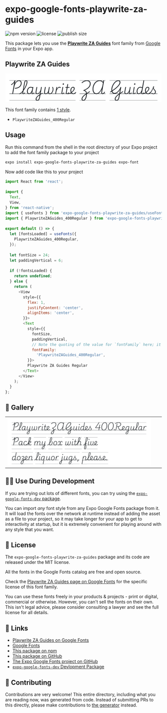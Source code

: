 # expo-google-fonts-playwrite-za-guides

![npm version](https://flat.badgen.net/npm/v/expo-google-fonts-playwrite-za-guides)
![license](https://flat.badgen.net/github/license/expo/google-fonts)
![publish size](https://flat.badgen.net/packagephobia/install/expo-google-fonts-playwrite-za-guides)

This package lets you use the [**Playwrite ZA Guides**](https://fonts.google.com/specimen/Playwrite+ZA+Guides) font family from [Google Fonts](https://fonts.google.com/) in your Expo app.

## Playwrite ZA Guides

![Playwrite ZA Guides](./font-family.png)

This font family contains [1 style](#-gallery).

- `PlaywriteZAGuides_400Regular`

## Usage

Run this command from the shell in the root directory of your Expo project to add the font family package to your project
```sh
expo install expo-google-fonts-playwrite-za-guides expo-font
```

Now add code like this to your project
```js
import React from 'react';

import {
  Text,
  View,
} from 'react-native';
import { useFonts } from 'expo-google-fonts-playwrite-za-guides/useFonts';
import { PlaywriteZAGuides_400Regular } from 'expo-google-fonts-playwrite-za-guides/400Regular';

export default () => {
  let [fontsLoaded] = useFonts({
    PlaywriteZAGuides_400Regular,
  });

  let fontSize = 24;
  let paddingVertical = 6;

  if (!fontsLoaded) {
    return undefined;
  } else {
    return (
      <View
        style={{
          flex: 1,
          justifyContent: 'center',
          alignItems: 'center',
        }}>
        <Text
          style={{
            fontSize,
            paddingVertical,
            // Note the quoting of the value for `fontFamily` here; it expects a string!
            fontFamily:
              'PlaywriteZAGuides_400Regular',
          }}>
          Playwrite ZA Guides Regular
        </Text>
      </View>
    );
  }
};

```

## 🔡 Gallery


||||
|-|-|-|
|![PlaywriteZAGuides_400Regular](.//400Regular/PlaywriteZAGuides_400Regular.ttf.png)||||


## 👩‍💻 Use During Development

If you are trying out lots of different fonts, you can try using the [`expo-google-fonts-dev` package](https://github.com/freeboub/google-fonts/tree/master/font-packages/dev#readme).

You can import *any* font style from any Expo Google Fonts package from it. It will load the fonts
over the network at runtime instead of adding the asset as a file to your project, so it may take longer
for your app to get to interactivity at startup, but it is extremely convenient
for playing around with any style that you want.

## 📖 License

The `expo-google-fonts-playwrite-za-guides` package and its code are released under the MIT license.

All the fonts in the Google Fonts catalog are free and open source.

Check the [Playwrite ZA Guides page on Google Fonts](https://fonts.google.com/specimen/Playwrite+ZA+Guides) for the specific license of this font family.

You can use these fonts freely in your products & projects - print or digital, commercial or otherwise. However, you can't sell the fonts on their own. This isn't legal advice, please consider consulting a lawyer and see the full license for all details.

## 🔗 Links

- [Playwrite ZA Guides on Google Fonts](https://fonts.google.com/specimen/Playwrite+ZA+Guides)
- [Google Fonts](https://fonts.google.com/)
- [This package on npm](https://www.npmjs.com/package/expo-google-fonts-playwrite-za-guides)
- [This package on GitHub](https://github.com/freeboub/google-fonts/tree/master/font-packages/playwrite-za-guides)
- [The Expo Google Fonts project on GitHub](https://github.com/freeboub/google-fonts)
- [`expo-google-fonts-dev` Devlopment Package](https://github.com/freeboub/google-fonts/tree/master/font-packages/dev)

## 🤝 Contributing

Contributions are very welcome! This entire directory, including what you are reading now, was generated from code. Instead of submitting PRs to this directly, please make contributions to [the generator](https://github.com/freeboub/google-fonts/tree/master/packages/generator) instead.
